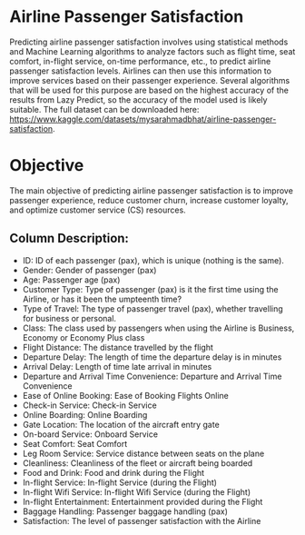 # Airline Passenger Satisfaction

Predicting airline passenger satisfaction involves using statistical methods and Machine Learning algorithms to analyze factors such as flight time, seat comfort, in-flight service, on-time performance, etc., to predict airline passenger satisfaction levels. Airlines can then use this information to improve services based on their passenger experience. Several algorithms that will be used for this purpose are based on the highest accuracy of the results from Lazy Predict, so the accuracy of the model used is likely suitable. The full dataset can be downloaded here: https://www.kaggle.com/datasets/mysarahmadbhat/airline-passenger-satisfaction.

# Objective
The main objective of predicting airline passenger satisfaction is to improve passenger experience, reduce customer churn, increase customer loyalty, and optimize customer service (CS) resources.

## Column Description:
- ID: ID of each passenger (pax), which is unique (nothing is the same).
- Gender: Gender of passenger (pax)
- Age: Passenger age (pax)
- Customer Type: Type of passenger (pax) is it the first time using the Airline, or has it been the umpteenth time?
- Type of Travel: The type of passenger travel (pax), whether travelling for business or personal.
- Class: The class used by passengers when using the Airline is Business, Economy or Economy Plus class
- Flight Distance: The distance travelled by the flight
- Departure Delay: The length of time the departure delay is in minutes
- Arrival Delay: Length of time late arrival in minutes
- Departure and Arrival Time Convenience: Departure and Arrival Time Convenience
- Ease of Online Booking: Ease of Booking Flights Online
- Check-in Service: Check-in Service
- Online Boarding: Online Boarding
- Gate Location: The location of the aircraft entry gate
- On-board Service: Onboard Service
- Seat Comfort: Seat Comfort
- Leg Room Service: Service distance between seats on the plane
- Cleanliness: Cleanliness of the fleet or aircraft being boarded
- Food and Drink: Food and drink during the Flight
- In-flight Service: In-flight Service (during the Flight)
- In-flight Wifi Service: In-flight Wifi Service (during the Flight)
- In-flight Entertainment: Entertainment provided during the Flight
- Baggage Handling: Passenger baggage handling (pax)
- Satisfaction: The level of passenger satisfaction with the Airline
